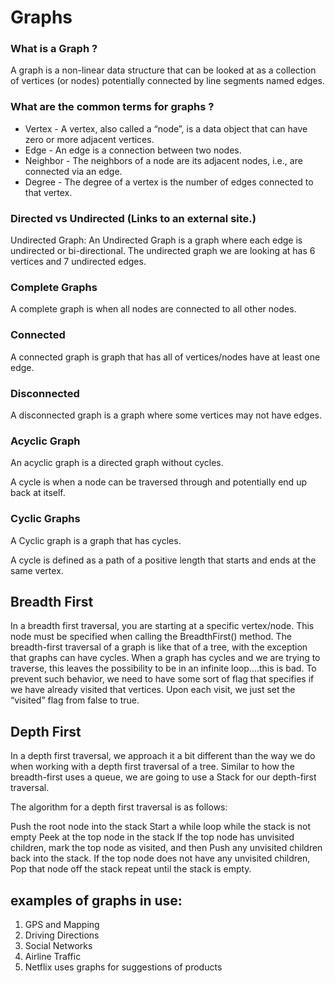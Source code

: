 # Graphs
### What is a Graph ?
A graph is a non-linear data structure that can be looked at as a collection of vertices (or nodes) potentially connected by line segments named edges.

### What are the common terms for graphs ?
- Vertex - A vertex, also called a “node”, is a data object that can have zero or more adjacent vertices.
- Edge - An edge is a connection between two nodes.
- Neighbor - The neighbors of a node are its adjacent nodes, i.e., are connected via an edge.
- Degree - The degree of a vertex is the number of edges connected to that vertex.

### Directed vs Undirected (Links to an external site.)
Undirected Graph: An Undirected Graph is a graph where each edge is undirected or bi-directional.
The undirected graph we are looking at has 6 vertices and 7 undirected edges.


### Complete Graphs
A complete graph is when all nodes are connected to all other nodes.

### Connected
A connected graph is graph that has all of vertices/nodes have at least one edge.

### Disconnected
A disconnected graph is a graph where some vertices may not have edges.

### Acyclic Graph
An acyclic graph is a directed graph without cycles.

A cycle is when a node can be traversed through and potentially end up back at itself.

### Cyclic Graphs
A Cyclic graph is a graph that has cycles.

A cycle is defined as a path of a positive length that starts and ends at the same vertex.

## Breadth First
In a breadth first traversal, you are starting at a specific vertex/node. This node must be specified when calling the BreadthFirst() method. The breadth-first traversal of a graph is like that of a tree, with the exception that graphs can have cycles. When a graph has cycles and we are trying to traverse, this leaves the possibility to be in an infinite loop….this is bad. To prevent such behavior, we need to have some sort of flag that specifies if we have already visited that vertices. Upon each visit, we just set the “visited” flag from false to true.

## Depth First
In a depth first traversal, we approach it a bit different than the way we do when working with a depth first traversal of a tree. Similar to how the breadth-first uses a queue, we are going to use a Stack for our depth-first traversal.

The algorithm for a depth first traversal is as follows:

Push the root node into the stack
Start a while loop while the stack is not empty
Peek at the top node in the stack
If the top node has unvisited children, mark the top node as visited, and then Push any unvisited children back into the stack.
If the top node does not have any unvisited children, Pop that node off the stack
repeat until the stack is empty.

## examples of graphs in use:

1. GPS and Mapping
2. Driving Directions
3. Social Networks
4. Airline Traffic
5. Netflix uses graphs for suggestions of products
